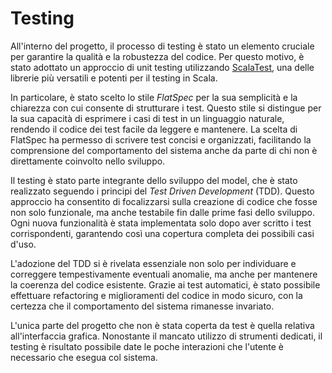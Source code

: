 # Testing

All'interno del progetto, il processo di testing è stato un elemento cruciale per garantire la qualità e la robustezza del codice.
Per questo motivo, è stato adottato un approccio di unit testing utilizzando [ScalaTest](https://www.scalatest.org/), una delle librerie più versatili e potenti per il testing in Scala.

In particolare, è stato scelto lo stile _FlatSpec_ per la sua semplicità e la chiarezza con cui consente di strutturare i test.
Questo stile si distingue per la sua capacità di esprimere i casi di test in un linguaggio naturale, rendendo il codice dei test facile da leggere e mantenere.
La scelta di FlatSpec ha permesso di scrivere test concisi e organizzati, facilitando la comprensione del comportamento del sistema anche da parte di chi non è direttamente coinvolto nello sviluppo.

Il testing è stato parte integrante dello sviluppo del model, che è stato realizzato seguendo i principi del _Test Driven Development_ (TDD).
Questo approccio ha consentito di focalizzarsi sulla creazione di codice che fosse non solo funzionale, ma anche testabile fin dalle prime fasi dello sviluppo.
Ogni nuova funzionalità è stata implementata solo dopo aver scritto i test corrispondenti, garantendo così una copertura completa dei possibili casi d'uso.

L'adozione del TDD si è rivelata essenziale non solo per individuare e correggere tempestivamente eventuali anomalie, ma anche per mantenere la coerenza del codice esistente.
Grazie ai test automatici, è stato possibile effettuare refactoring e miglioramenti del codice in modo sicuro, con la certezza che il comportamento del sistema rimanesse invariato.

L'unica parte del progetto che non è stata coperta da test è quella relativa all'interfaccia grafica.
Nonostante il mancato utilizzo di strumenti dedicati, il testing è risultato possibile date le poche interazioni che l'utente è necessario che esegua col sistema.